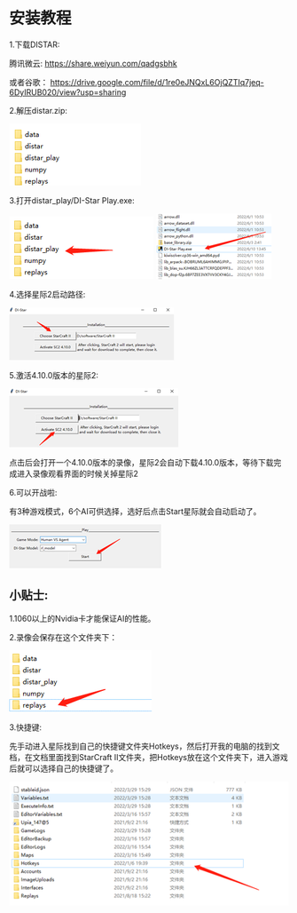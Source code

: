 # 安装教程
1.下载DISTAR:

腾讯微云: 
https://share.weiyun.com/qadgsbhk

或者谷歌：
https://drive.google.com/file/d/1re0eJNQxL6OjQZTIq7jeq-6DyIRUB020/view?usp=sharing

2.解压distar.zip:

 ![](installation/1.png)

3.打开distar_play/DI-Star Play.exe:
  
 ![](installation/2.png)
![](installation/3.png)
  
4.选择星际2启动路径:

![](installation/4.png)
 
5.激活4.10.0版本的星际2:

 ![](installation/5.png)

点击后会打开一个4.10.0版本的录像，星际2会自动下载4.10.0版本，等待下载完成进入录像观看界面的时候关掉星际2
 
6.可以开战啦:

有3种游戏模式，6个AI可供选择，选好后点击Start星际就会自动启动了。

![](installation/6.png) 
 

## 小贴士:

1.1060以上的Nvidia卡才能保证AI的性能。

2.录像会保存在这个文件夹下：

![](installation/7.png)
 
3.快捷键:

先手动进入星际找到自己的快捷键文件夹Hotkeys，然后打开我的电脑的找到文档，在文档里面找到StarCraft II文件夹，把Hotkeys放在这个文件夹下，进入游戏后就可以选择自己的快捷键了。
 
 ![](installation/8.png)